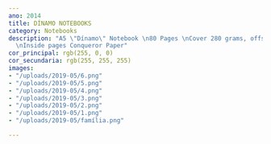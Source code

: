 ```yaml
---
ano: 2014
title: DÍNAMO NOTEBOOKS
category: Notebooks
description: "A5 \"Dínamo\" Notebook \n80 Pages \nCover 280 grams, offset printing
  \nInside pages Conqueror Paper"
cor_principal: rgb(255, 0, 0)
cor_secundaria: rgb(255, 255, 255)
images:
- "/uploads/2019-05/6.png"
- "/uploads/2019-05/5.png"
- "/uploads/2019-05/4.png"
- "/uploads/2019-05/3.png"
- "/uploads/2019-05/2.png"
- "/uploads/2019-05/1.png"
- "/uploads/2019-05/família.png"

---
```

